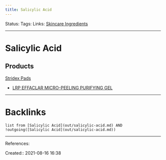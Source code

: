 ```yaml
---
title: Salicylic Acid
---
```

Status: 
Tags: 
Links: [Skincare Ingredients](out/skincare-ingredients.md)
___
# Salicylic Acid
## Products
[Stridex Pads](https://www.walmart.com/ip/Stridex-Medicated-Acne-Pads-Maximum-Strength-90-Ct/10791016)
- [LRP EFFACLAR MICRO-PEELING PURIFYING GEL](out/lrp-effaclar-micro-peeling-purifying-gel.md)
___
# Backlinks
```dataview
list from [Salicylic Acid](out/salicylic-acid.md) AND !outgoing([Salicylic Acid](out/salicylic-acid.md))
```
___
References:

Created:: 2021-08-16 16:38
